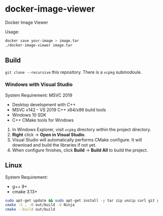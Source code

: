 docker-image-viewer
===================

Docker Image Viewer

Usage:
```bash
docker save your-image > image.tar
./docker-image-viewer image.tar
```


Build
--------


`git clone --recursive` this repository. There is a `vcpkg` submodoule.


### Windows with Visual Studio

System Requirement: MSVC 2019
- Desktop development with C++
- MSVC v142 - VS 2019 C++ x64/x86 build tools
- Windows 10 SDK
- C++ CMake tools for Windows

1. In Windows Explorer, visit `vcpkg` directory within the project directory.
2. **Right** click -> **Open in Visual Studio**.
3. Visual Studio will automatically performs CMake configure. It will download and build the libraries if not yet.
4. When configure finishes, click **Build** -> **Build All** to build the project.


## Linux

System Requirement:
- g++ 9+
- cmake 3.13+

```bash
sudo apt-get update && sudo apt-get install -y tar zip unzip curl git g++ cmake ninja-build
cmake -S . -B out/build -G Ninja
cmake --build out/build
```
